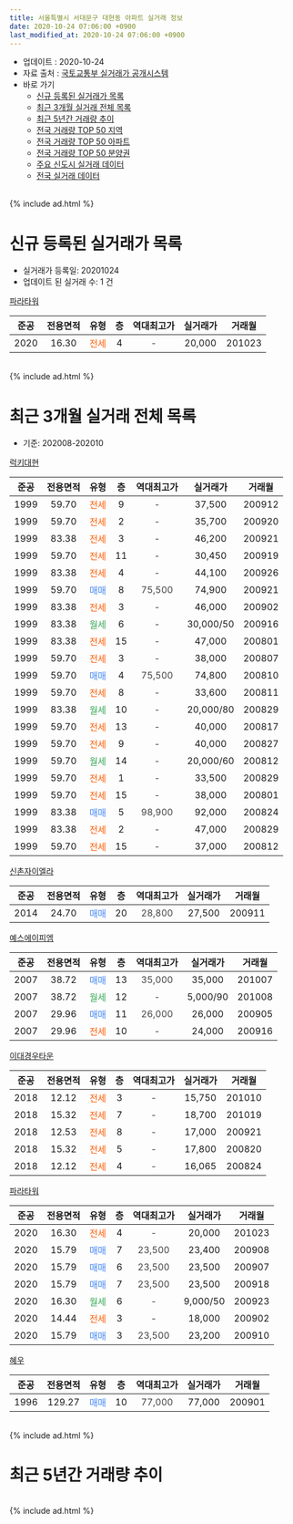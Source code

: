 ```yaml
---
title: 서울특별시 서대문구 대현동 아파트 실거래 정보
date: 2020-10-24 07:06:00 +0900
last_modified_at: 2020-10-24 07:06:00 +0900
---
```


* 업데이트 : 2020-10-24
* 자료 출처 : [국토교통부 실거래가 공개시스템](http://rt.molit.go.kr)
* 바로 가기
    * [신규 등록된 실거래가 목록](#신규-등록된-실거래가-목록)
    * [최근 3개월 실거래 전체 목록](#최근-3개월-실거래-전체-목록)
    * [최근 5년간 거래량 추이](#최근-5년간-거래량-추이)
    * [전국 거래량 TOP 50 지역](https://inasie.github.io/apt-trade-info/최근-3개월-전국에서-가장-거래가-많이-발생한-지역)
    * [전국 거래량 TOP 50 아파트](https://inasie.github.io/apt-trade-info/최근-3개월-전국에서-가장-거래가-많이-발생한-아파트)
    * [전국 거래량 TOP 50 분양권](https://inasie.github.io/apt-trade-info/최근-3개월-전국에서-가장-거래가-많이-발생한-분양권)
    * [주요 신도시 실거래 데이터](https://inasie.github.io/apt-trade-info/주요-신도시)
    * [전국 실거래 데이터](https://inasie.github.io/apt-trade-info/전국)
<br>
{% include ad.html %}
<br>

# 신규 등록된 실거래가 목록
* 실거래가 등록일: 20201024
* 업데이트 된 실거래 수: 1 건


[파라타워](https://search.naver.com/search.naver?query=%EC%84%9C%EC%9A%B8%ED%8A%B9%EB%B3%84%EC%8B%9C+%EC%84%9C%EB%8C%80%EB%AC%B8%EA%B5%AC+%EB%8C%80%ED%98%84%EB%8F%99+%ED%8C%8C%EB%9D%BC%ED%83%80%EC%9B%8C)

|준공|전용면적|유형|층|역대최고가|실거래가|거래월|
|:---:|:---:|:---:|:---:|:---:|:---:|:---:|
|2020|16.30|<span style="color:#ff5a00">전세</span>|4|<span style="color:#444444">-</span>|20,000|201023|


<br>
{% include ad.html %}
<br>

# 최근 3개월 실거래 전체 목록
* 기준: 202008-202010


[럭키대현](https://search.naver.com/search.naver?query=%EC%84%9C%EC%9A%B8%ED%8A%B9%EB%B3%84%EC%8B%9C+%EC%84%9C%EB%8C%80%EB%AC%B8%EA%B5%AC+%EB%8C%80%ED%98%84%EB%8F%99+%EB%9F%AD%ED%82%A4%EB%8C%80%ED%98%84)

|준공|전용면적|유형|층|역대최고가|실거래가|거래월|
|:---:|:---:|:---:|:---:|:---:|:---:|:---:|
|1999|59.70|<span style="color:#ff5a00">전세</span>|9|<span style="color:#444444">-</span>|37,500|200912|
|1999|59.70|<span style="color:#ff5a00">전세</span>|2|<span style="color:#444444">-</span>|35,700|200920|
|1999|83.38|<span style="color:#ff5a00">전세</span>|3|<span style="color:#444444">-</span>|46,200|200921|
|1999|59.70|<span style="color:#ff5a00">전세</span>|11|<span style="color:#444444">-</span>|30,450|200919|
|1999|83.38|<span style="color:#ff5a00">전세</span>|4|<span style="color:#444444">-</span>|44,100|200926|
|1999|59.70|<span style="color:#4285f3">매매</span>|8|<span style="color:#444444">75,500</span>|74,900|200921|
|1999|83.38|<span style="color:#ff5a00">전세</span>|3|<span style="color:#444444">-</span>|46,000|200902|
|1999|83.38|<span style="color:#34a853">월세</span>|6|<span style="color:#444444">-</span>|30,000/50|200916|
|1999|83.38|<span style="color:#ff5a00">전세</span>|15|<span style="color:#444444">-</span>|47,000|200801|
|1999|59.70|<span style="color:#ff5a00">전세</span>|3|<span style="color:#444444">-</span>|38,000|200807|
|1999|59.70|<span style="color:#4285f3">매매</span>|4|<span style="color:#444444">75,500</span>|74,800|200810|
|1999|59.70|<span style="color:#ff5a00">전세</span>|8|<span style="color:#444444">-</span>|33,600|200811|
|1999|83.38|<span style="color:#34a853">월세</span>|10|<span style="color:#444444">-</span>|20,000/80|200829|
|1999|59.70|<span style="color:#ff5a00">전세</span>|13|<span style="color:#444444">-</span>|40,000|200817|
|1999|59.70|<span style="color:#ff5a00">전세</span>|9|<span style="color:#444444">-</span>|40,000|200827|
|1999|59.70|<span style="color:#34a853">월세</span>|14|<span style="color:#444444">-</span>|20,000/60|200812|
|1999|59.70|<span style="color:#ff5a00">전세</span>|1|<span style="color:#444444">-</span>|33,500|200829|
|1999|59.70|<span style="color:#ff5a00">전세</span>|15|<span style="color:#444444">-</span>|38,000|200801|
|1999|83.38|<span style="color:#4285f3">매매</span>|5|<span style="color:#444444">98,900</span>|92,000|200824|
|1999|83.38|<span style="color:#ff5a00">전세</span>|2|<span style="color:#444444">-</span>|47,000|200829|
|1999|59.70|<span style="color:#ff5a00">전세</span>|15|<span style="color:#444444">-</span>|37,000|200812|

[신촌자이엘라](https://search.naver.com/search.naver?query=%EC%84%9C%EC%9A%B8%ED%8A%B9%EB%B3%84%EC%8B%9C+%EC%84%9C%EB%8C%80%EB%AC%B8%EA%B5%AC+%EB%8C%80%ED%98%84%EB%8F%99+%EC%8B%A0%EC%B4%8C%EC%9E%90%EC%9D%B4%EC%97%98%EB%9D%BC)

|준공|전용면적|유형|층|역대최고가|실거래가|거래월|
|:---:|:---:|:---:|:---:|:---:|:---:|:---:|
|2014|24.70|<span style="color:#4285f3">매매</span>|20|<span style="color:#444444">28,800</span>|27,500|200911|

[예스에이피엠](https://search.naver.com/search.naver?query=%EC%84%9C%EC%9A%B8%ED%8A%B9%EB%B3%84%EC%8B%9C+%EC%84%9C%EB%8C%80%EB%AC%B8%EA%B5%AC+%EB%8C%80%ED%98%84%EB%8F%99+%EC%98%88%EC%8A%A4%EC%97%90%EC%9D%B4%ED%94%BC%EC%97%A0)

|준공|전용면적|유형|층|역대최고가|실거래가|거래월|
|:---:|:---:|:---:|:---:|:---:|:---:|:---:|
|2007|38.72|<span style="color:#4285f3">매매</span>|13|<span style="color:#444444">35,000</span>|35,000|201007|
|2007|38.72|<span style="color:#34a853">월세</span>|12|<span style="color:#444444">-</span>|5,000/90|201008|
|2007|29.96|<span style="color:#4285f3">매매</span>|11|<span style="color:#444444">26,000</span>|26,000|200905|
|2007|29.96|<span style="color:#ff5a00">전세</span>|10|<span style="color:#444444">-</span>|24,000|200916|

[이대경우타운](https://search.naver.com/search.naver?query=%EC%84%9C%EC%9A%B8%ED%8A%B9%EB%B3%84%EC%8B%9C+%EC%84%9C%EB%8C%80%EB%AC%B8%EA%B5%AC+%EB%8C%80%ED%98%84%EB%8F%99+%EC%9D%B4%EB%8C%80%EA%B2%BD%EC%9A%B0%ED%83%80%EC%9A%B4)

|준공|전용면적|유형|층|역대최고가|실거래가|거래월|
|:---:|:---:|:---:|:---:|:---:|:---:|:---:|
|2018|12.12|<span style="color:#ff5a00">전세</span>|3|<span style="color:#444444">-</span>|15,750|201010|
|2018|15.32|<span style="color:#ff5a00">전세</span>|7|<span style="color:#444444">-</span>|18,700|201019|
|2018|12.53|<span style="color:#ff5a00">전세</span>|8|<span style="color:#444444">-</span>|17,000|200921|
|2018|15.32|<span style="color:#ff5a00">전세</span>|5|<span style="color:#444444">-</span>|17,800|200820|
|2018|12.12|<span style="color:#ff5a00">전세</span>|4|<span style="color:#444444">-</span>|16,065|200824|

[파라타워](https://search.naver.com/search.naver?query=%EC%84%9C%EC%9A%B8%ED%8A%B9%EB%B3%84%EC%8B%9C+%EC%84%9C%EB%8C%80%EB%AC%B8%EA%B5%AC+%EB%8C%80%ED%98%84%EB%8F%99+%ED%8C%8C%EB%9D%BC%ED%83%80%EC%9B%8C)

|준공|전용면적|유형|층|역대최고가|실거래가|거래월|
|:---:|:---:|:---:|:---:|:---:|:---:|:---:|
|2020|16.30|<span style="color:#ff5a00">전세</span>|4|<span style="color:#444444">-</span>|20,000|201023|
|2020|15.79|<span style="color:#4285f3">매매</span>|7|<span style="color:#444444">23,500</span>|23,400|200908|
|2020|15.79|<span style="color:#4285f3">매매</span>|6|<span style="color:#444444">23,500</span>|23,500|200907|
|2020|15.79|<span style="color:#4285f3">매매</span>|7|<span style="color:#444444">23,500</span>|23,500|200918|
|2020|16.30|<span style="color:#34a853">월세</span>|6|<span style="color:#444444">-</span>|9,000/50|200923|
|2020|14.44|<span style="color:#ff5a00">전세</span>|3|<span style="color:#444444">-</span>|18,000|200902|
|2020|15.79|<span style="color:#4285f3">매매</span>|3|<span style="color:#444444">23,500</span>|23,200|200910|

[혜우](https://search.naver.com/search.naver?query=%EC%84%9C%EC%9A%B8%ED%8A%B9%EB%B3%84%EC%8B%9C+%EC%84%9C%EB%8C%80%EB%AC%B8%EA%B5%AC+%EB%8C%80%ED%98%84%EB%8F%99+%ED%98%9C%EC%9A%B0)

|준공|전용면적|유형|층|역대최고가|실거래가|거래월|
|:---:|:---:|:---:|:---:|:---:|:---:|:---:|
|1996|129.27|<span style="color:#4285f3">매매</span>|10|<span style="color:#444444">77,000</span>|77,000|200901|


<br>
{% include ad.html %}
<br>

# 최근 5년간 거래량 추이


<div style="width:100%;">
    <canvas id="deal_progress" height="200"></canvas>
</div>

<script>
new Chart(document.getElementById("deal_progress"), {
    type: 'line',
    data: {
        labels: ['201510','201511','201512','201601','201602','201603','201604','201605','201606','201607','201608','201609','201610','201611','201612','201701','201702','201703','201704','201705','201706','201707','201708','201709','201710','201711','201712','201801','201802','201803','201804','201805','201806','201807','201808','201809','201810','201811','201812','201901','201902','201903','201904','201905','201906','201907','201908','201909','201910','201911','201912','202001','202002','202003','202004','202005','202006','202007','202008','202009','202010'],
        datasets: [{
            label: '매매',
            pointRadius: 1,
            data: [8, 4, 9, 4, 2, 9, 6, 5, 7, 7, 9, 5, 11, 3, 4, 1, 6, 6, 5, 11, 10, 9, 4, 4, 5, 6, 10, 21, 6, 8, 2, 5, 6, 6, 8, 1, 3, 3, 3, 0, 1, 4, 0, 2, 6, 4, 3, 9, 9, 11, 7, 7, 1, 2, 2, 2, 7, 15, 2, 8, 1],
            borderColor: "rgba(255, 201, 14, 1)",
            backgroundColor: "rgba(255, 201, 14, 0.5)",
            fill: false,
            lineTension: 0
        },{
            label: '전월세',
            pointRadius: 1,
            data: [12, 12, 31, 25, 13, 8, 8, 13, 4, 5, 8, 5, 9, 9, 17, 14, 20, 9, 6, 8, 9, 12, 7, 9, 11, 11, 19, 29, 20, 11, 10, 10, 9, 9, 16, 5, 9, 12, 22, 28, 12, 5, 7, 10, 13, 17, 13, 9, 4, 12, 21, 25, 23, 5, 9, 16, 9, 12, 13, 11, 4],
            borderColor: "rgba(0, 141, 185, 1)",
            backgroundColor: "rgba(0, 141, 185, 0.5)",
            fill: false,
            lineTension: 0
        }
        ]
    },
    options: {
        responsive: true,
        title: {
            display: false
        },
        tooltips: {
            mode: 'index',
            intersect: false
        },
        hover: {
            mode: 'nearest',
            intersect: true
        },
        scales: {
            xAxes: [{
                display: true,
                scaleLabel: {
                    display: true,
                    labelString: '년/월'
                }
            }],
            yAxes: [{
                display: true,
                ticks: {
                    suggestedMin: 0,
                },
                scaleLabel: {
                    display: true,
                    labelString: '실거래 수'
                }
            }]
        }
    }
});

</script>


<br>
{% include ad.html %}
<br>


